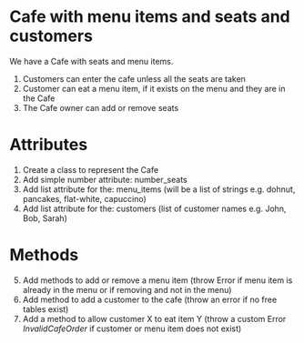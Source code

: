 # Cafe with menu items and seats and customers

We have a Cafe with seats and menu items.

1. Customers can enter the cafe unless all the seats are taken
2. Customer can eat a menu item, if it exists on the menu and they are in the Cafe
3. The Cafe owner can add or remove seats

# Attributes
1. Create a class to represent the Cafe
2. Add simple number attribute: number_seats
3. Add list attribute for the: menu_items (will be a list of strings e.g. dohnut, pancakes, flat-white, capuccino)
4. Add list attribute for the: customers (list of customer names e.g. John, Bob, Sarah)

# Methods
5. Add methods to add or remove a menu item (throw Error if menu item is already in the menu or if removing and not in the menu)
6. Add method to add a customer to the cafe (throw an error if no free tables exist)
7. Add a method to allow customer X to eat item Y (throw a custom Error _InvalidCafeOrder_ if customer or menu item does not exist)

